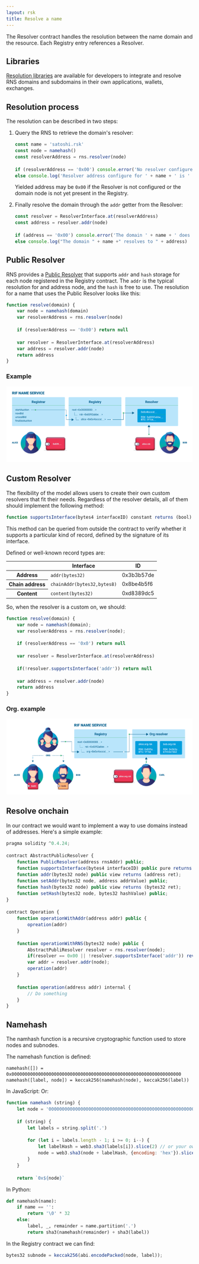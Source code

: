 ```yaml
---
layout: rsk
title: Resolve a name
---
```


The Resolver contract handles the resolution between the name domain and the resource. Each Registry entry references a Resolver.

## Libraries

[Resolution libraries](/rif/rns/libs) are available for developers to integrate and resolve RNS domains and subdomains in their own applications, wallets, exchanges.

## Resolution process

The resolution can be described in two steps:

1. Query the RNS to retrieve the domain's resolver:

    ```js
    const name = 'satoshi.rsk'
    const node = namehash()
    const resolverAddress = rns.resolver(node)

    if (resolverAddress == '0x00') console.error('No resolver configured for ' + name)
    else console.log('Resolver address configure for ' + name + ' is ' + resolverAddress)
    ```

    Yielded address may be `0x00` if the Resolver is not configured or the domain node is not yet present in the Registry.

2. Finally resolve the domain through the `addr` getter from the Resolver:

    ```js
    const resolver = ResolverInterface.at(resolverAddress)
    const address = resolver.addr(node)

    if (address == '0x00') console.error('The domain ' + name + ' does not resolve to any address!')
    else console.log("The domain " + name +" resolves to " + address)
    ```

## Public Resolver

RNS provides a [Public Resolver](/rif/rns/architecture/Resolver) that supports `addr` and `hash` storage for each node registered in the Registry contract.
The `addr` is the typical resolution for and address node, and the `hash` is free to use. The resolution for a name that uses the Public Resolver looks like this:

```js
function resolve(domain) {
    var node = namehash(domain)
    var resolverAddress = rns.resolver(node)

    if (resolverAddress == '0x00') return null

    var resolver = ResolverInterface.at(resolverAddress)
    var address = resolver.addr(node)
    return address
}
```

### Example

<img src="/assets/img/rns/alice-rsk.png" class="img-fluid" alt="alice-rsk" />

## Custom Resolver

The flexibility of the model allows users to create their own custom resolvers that fit their needs. Regardless of the resolver details, all of them should implement the following method:

```js
function supportsInterface(bytes4 interfaceID) constant returns (bool)
```

This method can be queried from outside the contract to verify whether it supports a particular kind of record, defined by the signature of its interface.

Defined or well-known record types are:

<table class="table">
  <thead>
    <tr>
      <th scope="col"></th>
      <th scope="col">Interface</th>
      <th scope="col">ID</th>
    </tr>
  </thead>
  <tbody>
    <tr>
      <th scope="row">Address</th>
      <td><code>addr(bytes32)</code></td>
      <td>0x3b3b57de</td>
    </tr>
    <tr>
      <th scope="row">Chain address</th>
      <td><code>chainAddr(bytes32,bytes8)</code></td>
      <td>0x8be4b5f6</td>
    </tr>
    <tr>
      <th scope="row">Content</th>
      <td><code>content(bytes32)</code></td>
      <td>0xd8389dc5</td>
    </tr>
  </tbody>
</table>

So, when the resolver is a custom on, we should:

```js
function resolve(domain) {
    var node = namehash(domain);
    var resolverAddress = rns.resolver(node);

    if (resolverAddress == '0x0') return null

    var resolver = ResolverInterface.at(resolverAddress)

    if(!resolver.supportsInterface('addr')) return null

    var address = resolver.addr(node)
    return address
}
```

### Org. example

<img src="/assets/img/rns/alice-inc-rsk.png" class="img-fluid" alt="alice-inc-rsk" />

## Resolve onchain

In our contract we would want to implement a way to use domains instead of addresses. Here's a simple example:

```js
pragma solidity ^0.4.24;

contract AbstractPublicResolver {
    function PublicResolver(address rnsAddr) public;
    function supportsInterface(bytes4 interfaceID) public pure returns (bool);
    function addr(bytes32 node) public view returns (address ret);
    function setAddr(bytes32 node, address addrValue) public;
    function hash(bytes32 node) public view returns (bytes32 ret);
    function setHash(bytes32 node, bytes32 hashValue) public;
}

contract Operation {
    function operationWithAddr(address addr) public {
        opreation(addr)
    }

    function operationWithRNS(bytes32 node) public {
        AbstractPubliResolver resolver = rns.resolver(node);
        if(resolver == 0x00 || !resolver.supportsInterface('addr')) revert();
        var addr = resolver.addr(node);
        operation(addr)
    }

    function operation(address addr) internal {
        // Do something
    }
}
```

## Namehash

The namhash function is a recursive cryptographic function used to store nodes and subnodes.

The namehash function is defined:

```
namehash([]) = 0x0000000000000000000000000000000000000000000000000000000000000000
namehash([label, node]) = keccak256(namehash(node), keccak256(label))
```

In JavaScript:
Or:
```js
function namehash (string) {
    let node = '0000000000000000000000000000000000000000000000000000000000000000'

    if (string) {
        let labels = string.split('.')

        for (let i = labels.length - 1; i >= 0; i--) {
            let labelHash = web3.sha3(labels[i]).slice(2) // or your own sha3 function
            node = web3.sha3(node + labelHash, {encoding: 'hex'}).slice(2)
        }
    }

    return `0x${node}`
```

In Python:
```py
def namehash(name):
    if name == '':
        return '\0' * 32
    else:
        label, _, remainder = name.partition('.')
        return sha3(namehash(remainder) + sha3(label))
```

In the Registry contract we can find:
```js
bytes32 subnode = keccak256(abi.encodePacked(node, label));
```
